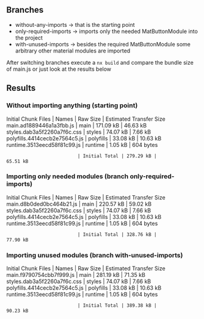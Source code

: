 ## Branches
* without-any-imports -> that is the starting point
* only-required-imports -> imports only the needed MatButtonModule into the project
* with-unused-imports -> besides the required MatButtonModule some arbitrary other material modules are imported

After switching branches execute a `nx build` and compare the bundle size of main.js or just look at 
the results below

## Results

### Without importing anything (starting point)

Initial Chunk Files           | Names         |  Raw Size | Estimated Transfer Size
main.ad1889446a1a3fbb.js      | main          | 171.09 kB |                46.63 kB
styles.dab3a5f2260a7f6c.css   | styles        |  74.07 kB |                 7.66 kB
polyfills.4414cecb2e7564c5.js | polyfills     |  33.08 kB |                10.63 kB
runtime.3513eecd58f81c99.js   | runtime       |   1.05 kB |               604 bytes

                              | Initial Total | 279.29 kB |                65.51 kB


### Importing only needed modules (branch only-required-imports)

Initial Chunk Files           | Names         |  Raw Size | Estimated Transfer Size
main.d8b0ded0bc464b21.js      | main          | 220.57 kB |                59.02 kB
styles.dab3a5f2260a7f6c.css   | styles        |  74.07 kB |                 7.66 kB
polyfills.4414cecb2e7564c5.js | polyfills     |  33.08 kB |                10.63 kB
runtime.3513eecd58f81c99.js   | runtime       |   1.05 kB |               604 bytes

                              | Initial Total | 328.76 kB |                77.90 kB


### Importing unused modules (branch with-unused-imports)
Initial Chunk Files           | Names         |  Raw Size | Estimated Transfer Size
main.f9790754cbb7f999.js      | main          | 281.19 kB |                71.35 kB
styles.dab3a5f2260a7f6c.css   | styles        |  74.07 kB |                 7.66 kB
polyfills.4414cecb2e7564c5.js | polyfills     |  33.08 kB |                10.63 kB
runtime.3513eecd58f81c99.js   | runtime       |   1.05 kB |               604 bytes

                              | Initial Total | 389.38 kB |                90.23 kB
